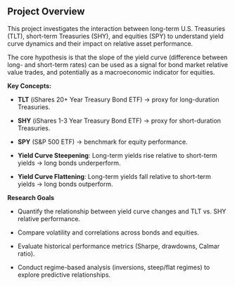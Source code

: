 ## Project Overview

This project investigates the interaction between long-term U.S. Treasuries (TLT), short-term Treasuries (SHY), and equities (SPY) to understand yield curve dynamics and their impact on relative asset performance.

The core hypothesis is that the slope of the yield curve (difference between long- and short-term rates) can be used as a signal for bond market relative value trades, and potentially as a macroeconomic indicator for equities.

**Key Concepts:**

- **TLT** (iShares 20+ Year Treasury Bond ETF) → proxy for long-duration Treasuries.

- **SHY** (iShares 1-3 Year Treasury Bond ETF) → proxy for short-duration Treasuries.

- **SPY** (S&P 500 ETF) → benchmark for equity performance.

- **Yield Curve Steepening**: Long-term yields rise relative to short-term yields → long bonds underperform.

- **Yield Curve Flattening**: Long-term yields fall relative to short-term yields → long bonds outperform.


**Research Goals**

- Quantify the relationship between yield curve changes and TLT vs. SHY relative performance.

- Compare volatility and correlations across bonds and equities.

- Evaluate historical performance metrics (Sharpe, drawdowns, Calmar ratio).

- Conduct regime-based analysis (inversions, steep/flat regimes) to explore predictive relationships.
